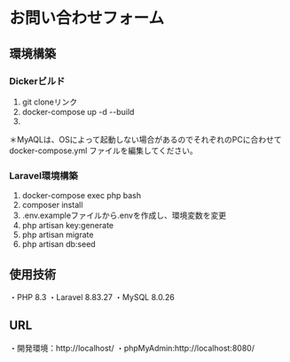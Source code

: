 # お問い合わせフォーム
## 環境構築
### Dickerビルド
  1. git cloneリンク
  2. docker-compose up -d --build
  3. 
＊MyAQLは、OSによって起動しない場合があるのでそれぞれのPCに合わせて docker-compose.yml ファイルを編集してください。

### Laravel環境構築

1. docker-compose exec php bash
2. composer install
3. .env.exampleファイルから.envを作成し、環境変数を変更
4. php artisan key:generate
5. php artisan migrate
6. php artisan db:seed

## 使用技術

・PHP 8.3
・Laravel 8.83.27
・MySQL 8.0.26

## URL

・開発環境：http://localhost/
・phpMyAdmin:http://localhost:8080/
